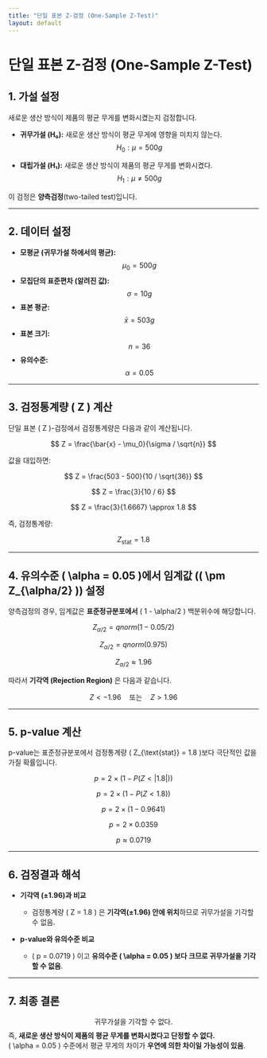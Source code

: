```yaml
---
title: "단일 표본 Z-검정 (One-Sample Z-Test)"
layout: default
---
```


<script type="text/javascript" async
  src="https://cdnjs.cloudflare.com/ajax/libs/mathjax/2.7.7/MathJax.js?config=TeX-MML-AM_CHTML">
</script>

# 단일 표본 Z-검정 (One-Sample Z-Test)

## 1. 가설 설정
새로운 생산 방식이 제품의 평균 무게를 변화시켰는지 검정합니다.

- **귀무가설 (H₀):** 새로운 생산 방식이 평균 무게에 영향을 미치지 않는다.  
  $$ H_0: \mu = 500g $$

- **대립가설 (H₁):** 새로운 생산 방식이 제품의 평균 무게를 변화시켰다.  
  $$ H_1: \mu \neq 500g $$

이 검정은 **양측검정**(two-tailed test)입니다.

---

## 2. 데이터 설정
- **모평균 (귀무가설 하에서의 평균):**  
  $$ \mu_0 = 500g $$
- **모집단의 표준편차 (알려진 값):**  
  $$ \sigma = 10g $$
- **표본 평균:**  
  $$ \bar{x} = 503g $$
- **표본 크기:**  
  $$ n = 36 $$
- **유의수준:**  
  $$ \alpha = 0.05 $$

---

## 3. 검정통계량 \( Z \) 계산
단일 표본 \( Z \)-검정에서 검정통계량은 다음과 같이 계산됩니다.

$$
Z = \frac{\bar{x} - \mu_0}{\sigma / \sqrt{n}}
$$

값을 대입하면:

$$
Z = \frac{503 - 500}{10 / \sqrt{36}}
$$

$$
Z = \frac{3}{10 / 6}
$$

$$
Z = \frac{3}{1.6667} \approx 1.8
$$

즉, 검정통계량:

$$
Z_{\text{stat}} = 1.8
$$

---

## 4. 유의수준 \( \alpha = 0.05 \)에서 임계값 (\( \pm Z_{\alpha/2} \)) 설정
양측검정의 경우, 임계값은 **표준정규분포에서** \( 1 - \alpha/2 \) 백분위수에 해당합니다.

$$
Z_{\alpha/2} = qnorm(1 - 0.05/2)
$$

$$
Z_{\alpha/2} = qnorm(0.975)
$$

$$
Z_{\alpha/2} \approx 1.96
$$

따라서 **기각역 (Rejection Region)** 은 다음과 같습니다.

$$
Z < -1.96 \quad \text{또는} \quad Z > 1.96
$$

---

## 5. p-value 계산
p-value는 표준정규분포에서 검정통계량 \( Z_{\text{stat}} = 1.8 \)보다 극단적인 값을 가질 확률입니다.

$$
p = 2 \times (1 - P(Z < |1.8|))
$$

$$
p = 2 \times (1 - P(Z < 1.8))
$$

$$
p = 2 \times (1 - 0.9641)
$$

$$
p = 2 \times 0.0359
$$

$$
p \approx 0.0719
$$

---

## 6. 검정결과 해석
- **기각역 (±1.96)과 비교**  
  - 검정통계량 \( Z = 1.8 \) 은 **기각역(±1.96) 안에 위치**하므로 귀무가설을 기각할 수 없음.

- **p-value와 유의수준 비교**  
  - \( p = 0.0719 \) 이고 **유의수준 \( \alpha = 0.05 \) 보다 크므로 귀무가설을 기각할 수 없음**.

---

## 7. 최종 결론
$$
\text{귀무가설을 기각할 수 없다.}
$$
즉, **새로운 생산 방식이 제품의 평균 무게를 변화시켰다고 단정할 수 없다.**  
\( \alpha = 0.05 \) 수준에서 평균 무게의 차이가 **우연에 의한 차이일 가능성이 있음**.
